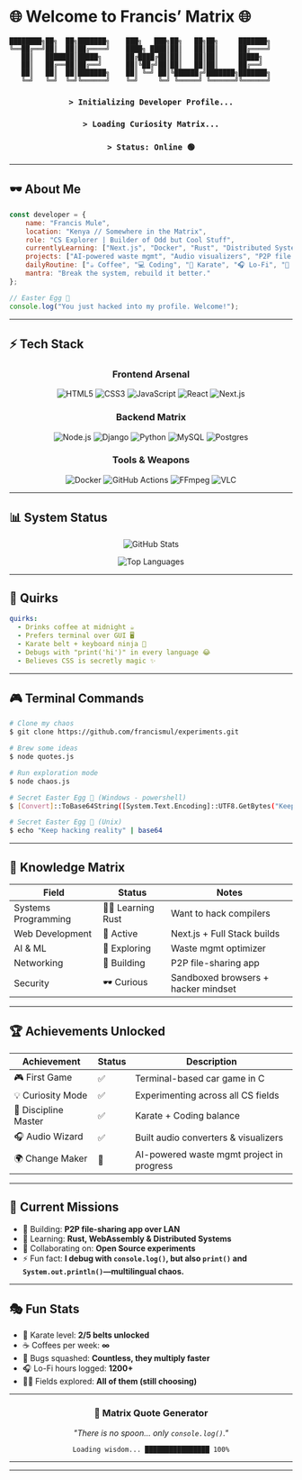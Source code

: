 # 🌐 Welcome to Francis’ Matrix 🌐

```ascii
████████╗██╗  ██╗███████╗    ███╗   ███╗██╗   ██╗██╗     ███████╗
╚══██╔══╝██║  ██║██╔════╝    ████╗ ████║██║   ██║██║     ██╔════╝
   ██║   ███████║█████╗      ██╔████╔██║██║   ██║██║     █████╗  
   ██║   ██╔══██║██╔══╝      ██║╚██╔╝██║██║   ██║██║     ██╔══╝  
   ██║   ██║  ██║███████╗    ██║ ╚═╝ ██║╚██████╔╝███████╗███████╗
   ╚═╝   ╚═╝  ╚═╝╚══════╝    ╚═╝     ╚═╝ ╚═════╝ ╚══════╝╚══════╝
```

<div align="center">

### `> Initializing Developer Profile...`

### `> Loading Curiosity Matrix...`

### `> Status: Online 🟢`

</div>

---

## 🕶️ About Me

```javascript
const developer = {
    name: "Francis Mule",
    location: "Kenya // Somewhere in the Matrix",
    role: "CS Explorer | Builder of Odd but Cool Stuff",
    currentlyLearning: ["Next.js", "Docker", "Rust", "Distributed Systems"],
    projects: ["AI-powered waste mgmt", "Audio visualizers", "P2P file sharing app"],
    dailyRoutine: ["☕ Coffee", "💻 Coding", "🥋 Karate", "🎧 Lo-Fi", "🚀 Dreaming Big"],
    mantra: "Break the system, rebuild it better."
};

// Easter Egg 🥚
console.log("You just hacked into my profile. Welcome!");
```

---

## ⚡ Tech Stack

<div align="center">

### Frontend Arsenal

![HTML5](https://img.shields.io/badge/HTML5-E34F26?style=for-the-badge\&logo=html5\&logoColor=white)
![CSS3](https://img.shields.io/badge/CSS3-1572B6?style=for-the-badge\&logo=css3\&logoColor=white)
![JavaScript](https://img.shields.io/badge/JavaScript-F7E01E?style=for-the-badge\&logo=javascript\&logoColor=black)
![React](https://img.shields.io/badge/React-20232A?style=for-the-badge\&logo=react\&logoColor=61DAFB)
![Next.js](https://img.shields.io/badge/Next.js-000000?style=for-the-badge\&logo=nextdotjs\&logoColor=white)

### Backend Matrix

![Node.js](https://img.shields.io/badge/Node.js-339933?style=for-the-badge\&logo=node.js\&logoColor=white)
![Django](https://img.shields.io/badge/Django-092E20?style=for-the-badge\&logo=django\&logoColor=green)
![Python](https://img.shields.io/badge/Python-3776AB?style=for-the-badge\&logo=python\&logoColor=white)
![MySQL](https://img.shields.io/badge/MySQL-005C84?style=for-the-badge\&logo=mysql\&logoColor=white)
![Postgres](https://img.shields.io/badge/PostgreSQL-316192?style=for-the-badge\&logo=postgresql\&logoColor=white)

### Tools & Weapons

![Docker](https://img.shields.io/badge/Docker-0db7ed?style=for-the-badge\&logo=docker\&logoColor=white)
![GitHub Actions](https://img.shields.io/badge/CI/CD-2088FF?style=for-the-badge\&logo=github-actions\&logoColor=white)
![FFmpeg](https://img.shields.io/badge/FFmpeg-007808?style=for-the-badge\&logo=ffmpeg\&logoColor=white)
![VLC](https://img.shields.io/badge/VLC-FF8800?style=for-the-badge\&logo=vlcmediaplayer\&logoColor=white)

</div>

---

## 📊 System Status

<div align="center">

![GitHub Stats](https://github-readme-stats.vercel.app/api?username=francismul\&show_icons=true\&theme=radical\&bg_color=0D1117\&title_color=00FF00\&text_color=FFFFFF\&icon_color=00FF00)

![Top Languages](https://github-readme-stats.vercel.app/api/top-langs/?username=francismul\&layout=compact\&theme=radical\&bg_color=0D1117\&title_color=00FF00\&text_color=FFFFFF)

</div>

---

## 🧩 Quirks

```yaml
quirks:
  - Drinks coffee at midnight ☕
  - Prefers terminal over GUI 🖥️
  - Karate belt + keyboard ninja 🥋
  - Debugs with "print('hi')" in every language 😂
  - Believes CSS is secretly magic ✨
```

---

## 🎮 Terminal Commands

```bash
# Clone my chaos
$ git clone https://github.com/francismul/experiments.git

# Brew some ideas
$ node quotes.js

# Run exploration mode
$ node chaos.js

# Secret Easter Egg 🥚 (Windows - powershell)
$ [Convert]::ToBase64String([System.Text.Encoding]::UTF8.GetBytes("Keep hacking reality"))

# Secret Easter Egg 🥚 (Unix)
$ echo "Keep hacking reality" | base64
```

---

## 🧠 Knowledge Matrix

| Field               | Status              | Notes                               |
| ------------------- | ------------------- | ----------------------------------- |
| Systems Programming | 🧑‍💻 Learning Rust | Want to hack compilers              |
| Web Development     | 🚀 Active           | Next.js + Full Stack builds         |
| AI & ML             | 🧠 Exploring        | Waste mgmt optimizer                |
| Networking          | 📡 Building         | P2P file-sharing app                |
| Security            | 🕶️ Curious         | Sandboxed browsers + hacker mindset |

---

## 🏆 Achievements Unlocked

<div align="center">

| Achievement          | Status | Description                               |
| -------------------- | ------ | ----------------------------------------- |
| 🎮 First Game        | ✅      | Terminal-based car game in C              |
| 💡 Curiosity Mode    | ✅      | Experimenting across all CS fields        |
| 🥋 Discipline Master | ✅      | Karate + Coding balance                   |
| 🎧 Audio Wizard      | ✅      | Built audio converters & visualizers      |
| 🌍 Change Maker      | 🎯     | AI-powered waste mgmt project in progress |

</div>

---

## 🎯 Current Missions

* 🔭 Building: **P2P file-sharing app over LAN**
* 🌱 Learning: **Rust, WebAssembly & Distributed Systems**
* 👯 Collaborating on: **Open Source experiments**
* ⚡ Fun fact: **I debug with `console.log()`, but also `print()` and `System.out.println()`—multilingual chaos.**

---

## 🎭 Fun Stats

* 🥋 Karate level: **2/5 belts unlocked**
* ☕ Coffees per week: **∞**
* 🐛 Bugs squashed: **Countless, they multiply faster**
* 🎧 Lo-Fi hours logged: **1200+**
* 🧑‍💻 Fields explored: **All of them (still choosing)**

---

<div align="center">

### 🔮 Matrix Quote Generator

*"There is no spoon… only `console.log()`."*

```
Loading wisdom... ████████████████ 100%
```

---

</div>

<!-- Hidden Easter Egg #1: If you're reading this, you're a true dev 🥚 -->

<!-- Easter Egg #2: Konami Code: ↑ ↑ ↓ ↓ ← → ← → B A -->

<!-- Easter Egg #3: "Neo" is hidden in this README. Find it! -->

---
